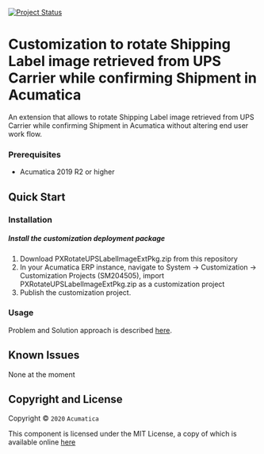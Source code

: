 [![Project Status](http://opensource.box.com/badges/active.svg)](http://opensource.box.com/badges)

Customization to rotate Shipping Label image retrieved from UPS Carrier while confirming Shipment in Acumatica 
==================================
An extension that allows to rotate Shipping Label image retrieved from UPS Carrier while confirming Shipment in Acumatica without altering end user work flow.

### Prerequisites
* Acumatica 2019 R2 or higher

Quick Start
-----------

### Installation

##### Install the customization deployment package
1. Download PXRotateUPSLabelImageExtPkg.zip from this repository
2. In your Acumatica ERP instance, navigate to System -> Customization -> Customization Projects (SM204505), import PXRotateUPSLabelImageExtPkg.zip as a customization project
3. Publish the customization project.

### Usage

Problem and Solution approach is described [here](https://stackoverflow.com/questions/60065209/how-to-rotate-shipping-label-image-retrieved-from-carrier-while-confirming-shipm).

Known Issues
------------
None at the moment

## Copyright and License

Copyright © `2020` `Acumatica`

This component is licensed under the MIT License, a copy of which is available online [here](LICENSE.md)
